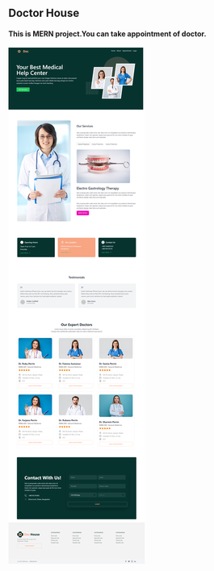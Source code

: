 ## Doctor House
#### This is MERN project.You can take appointment of doctor.

![Output](./doc-house%20Assets/Landing-page.png)

